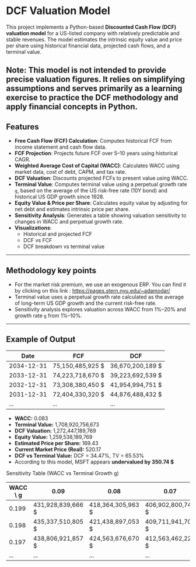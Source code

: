 # DCF Valuation Model

This project implements a Python-based **Discounted Cash Flow (DCF) valuation model** for a US-listed company with relatively predictable and stable revenues. The model estimates the intrinsic equity value and price per share using historical financial data, projected cash flows, and a terminal value.

**Note:** This model is **not intended to provide precise valuation figures**. It relies on simplifying assumptions and serves primarily as a **learning exercise** to practice the DCF methodology and apply financial concepts in Python.
---

## Features

- **Free Cash Flow (FCF) Calculation**: Computes historical FCF from income statement and cash flow data.  
- **FCF Projection**: Projects future FCF over 5–10 years using historical CAGR.  
- **Weighted Average Cost of Capital (WACC)**: Calculates WACC using market data, cost of debt, CAPM, and tax rate.  
- **DCF Valuation**: Discounts projected FCFs to present value using WACC.  
- **Terminal Value**: Computes terminal value using a perpetual growth rate `g`, based on the average of the US risk-free rate (10Y bond) and historical US GDP growth since 1928.  
- **Equity Value & Price per Share**: Calculates equity value by adjusting for net debt and estimates intrinsic price per share.  
- **Sensitivity Analysis**: Generates a table showing valuation sensitivity to changes in WACC and perpetual growth rate.  
- **Visualizations**:
  - Historical and projected FCF
  - DCF vs FCF 
  - DCF breakdown vs terminal value
---

## Methodology key points
- For the market risk premium, we use an exogenous ERP. You can find it by clicking on this link : https://pages.stern.nyu.edu/~adamodar/
- Terminal value uses a perpetual growth rate calculated as the average of long-term US GDP growth and the current risk-free rate.  
- Sensitivity analysis explores valuation across WACC from 1%–20% and growth rate `g` from 1%–10%.

---

## Example of Output

| Date       | FCF               | DCF               |
|-----------|-----------------|-----------------|
| 2034-12-31 | 75,150,485,925 $ | 36,670,200,189 $ |
| 2033-12-31 | 74,223,718,670 $ | 39,223,692,539 $ |
| 2032-12-31 | 73,308,380,450 $ | 41,954,994,751 $ |
| 2031-12-31 | 72,404,330,320 $ | 44,876,488,432 $ |
| ...       | ...             | ...             |

- **WACC:** 0.083  
- **Terminal Value:** 1,708,920,756,673  
- **DCF Valuation:** 1,272,447,189,769  
- **Equity Value:** 1,259,538,189,769  
- **Estimated Price per Share:** 169.43  
- **Current Market Price (Real):** 520.17  
- **DCF vs Terminal Value:** DCF = 34.47%, TV = 65.53%  
- According to this model, MSFT appears **undervalued by 350.74 $**

Sensitivity Table (WACC vs Terminal Growth g)

| WACC \ g | 0.09               | 0.08               | 0.07               |
|-----------|------------------|------------------|------------------|
| 0.199     | 431,928,839,666 $ | 418,364,305,963 $ | 406,902,800,741 $ |
| 0.198     | 435,337,510,805 $ | 421,438,897,053 $ | 409,711,941,700 $ |
| 0.197     | 438,806,921,857 $ | 424,563,676,670 $ | 412,563,462,221 $ |
| ...       | ...              | ...              | ...              |
